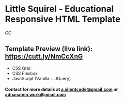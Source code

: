 # Little Squirel - Educational Responsive HTML Template
###### CC

## Template Preview (live link): https://cutt.ly/NmCcXnG

- CSS Grid
- CSS Flexbox
- JavaScript (Vanilla + JQuery)

#### Contact for more details at a.silentcode@gmail.com or adnanamin.work@gmail.com
